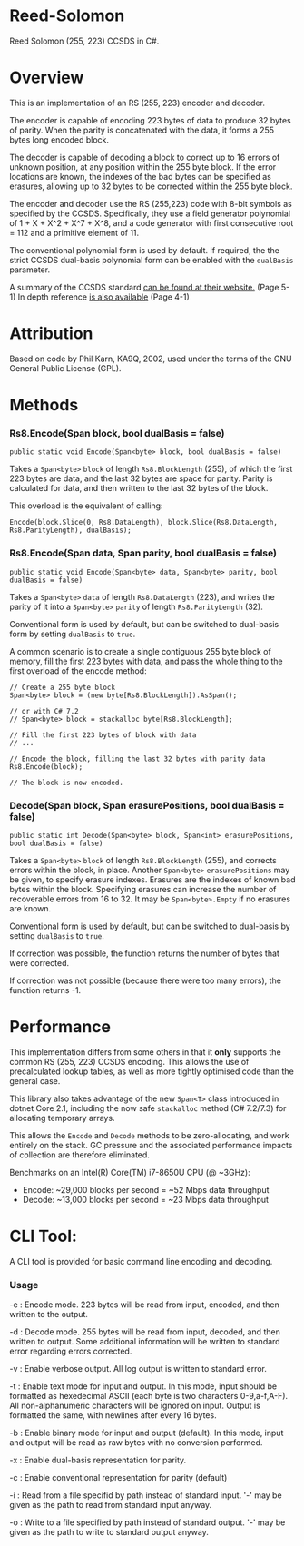 # Reed-Solomon
Reed Solomon (255, 223) CCSDS in C#.

# Overview
This is an implementation of an RS (255, 223) encoder and decoder.

The encoder is capable of encoding 223 bytes of data to produce 32 bytes of parity.
When the parity is concatenated with the data, it forms a 255 bytes long encoded block.

The decoder is capable of decoding a block to correct up to 16 errors of unknown position, at any position within the 255 byte block.
If the error locations are known, the indexes of the bad bytes can be specified as erasures,
allowing up to 32 bytes to be corrected within the 255 byte block.

The encoder and decoder use the RS (255,223) code with 8-bit symbols as specified by the CCSDS.
Specifically, they use a field generator polynomial of 1 + X + X^2 + X^7 + X^8,
and a code generator with first consecutive root = 112 and a primitive element of 11.

The conventional polynomial form is used by default. If required, the the strict CCSDS dual-basis polynomial form can be
enabled with the `dualBasis` parameter.

A summary of the CCSDS standard [can be found at their website.](https://public.ccsds.org/pubs/130x1g2.pdf) (Page 5-1)
In depth reference [is also available](https://public.ccsds.org/Pubs/131x0b3e1.pdf) (Page 4-1)

# Attribution
Based on code by Phil Karn, KA9Q, 2002, used under the terms of the GNU General Public License (GPL).

# Methods

### Rs8.Encode(Span<byte> block, bool dualBasis = false)
`public static void Encode(Span<byte> block, bool dualBasis = false)`
  
Takes a `Span<byte>` `block` of length `Rs8.BlockLength` (255), of which the first 223 bytes are data, and the last 32 bytes are space for parity. Parity is calculated for data, and then written to the last 32 bytes of the block.

This overload is the equivalent of calling:

`Encode(block.Slice(0, Rs8.DataLength), block.Slice(Rs8.DataLength, Rs8.ParityLength), dualBasis);`

### Rs8.Encode(Span<byte> data, Span<byte> parity, bool dualBasis = false)
`public static void Encode(Span<byte> data, Span<byte> parity, bool dualBasis = false)`

Takes a `Span<byte>` `data` of length `Rs8.DataLength` (223), and writes the parity of it into a `Span<byte>` `parity` of length `Rs8.ParityLength` (32).

Conventional form is used by default, but can be switched to dual-basis form by setting `dualBasis` to `true`.

A common scenario is to create a single contiguous 255 byte block of memory, fill the first 223 bytes with data, and pass the whole thing to the first overload of the encode method:

```
// Create a 255 byte block
Span<byte> block = (new byte[Rs8.BlockLength]).AsSpan();

// or with C# 7.2
// Span<byte> block = stackalloc byte[Rs8.BlockLength];

// Fill the first 223 bytes of block with data
// ...

// Encode the block, filling the last 32 bytes with parity data
Rs8.Encode(block);

// The block is now encoded.
```

### Decode(Span<byte> block, Span<int> erasurePositions, bool dualBasis = false)
`public static int Decode(Span<byte> block, Span<int> erasurePositions, bool dualBasis = false)`

Takes a `Span<byte>` `block` of length `Rs8.BlockLength` (255), and corrects errors within the block, in place.
Another `Span<byte>` `erasurePositions` may be given, to specify erasure indexes. Erasures are the indexes of known bad bytes within the block.
Specifying erasures can increase the number of recoverable errors from 16 to 32. It may be `Span<byte>.Empty` if no erasures are known.

Conventional form is used by default, but can be switched to dual-basis by setting `dualBasis` to `true`.

If correction was possible, the function returns the number of bytes that were corrected.

If correction was not possible (because there were too many errors), the function returns -1.

# Performance
This implementation differs from some others in that it **only** supports the common RS (255, 223) CCSDS encoding.
This allows the use of precalculated lookup tables, as well as more tightly optimised code than the general case.

This library also takes advantage of the new `Span<T>` class introduced in dotnet Core 2.1,
including the now safe `stackalloc` method (C# 7.2/7.3) for allocating temporary arrays.

This allows the `Encode` and `Decode` methods to be zero-allocating, and work entirely on the stack. GC pressure and the associated performance impacts of collection are therefore eliminated.

Benchmarks on an Intel(R) Core(TM) i7-8650U CPU (@ ~3GHz):

* Encode: ~29,000 blocks per second = ~52 Mbps data throughput
* Decode: ~13,000 blocks per second = ~23 Mbps data throughput

# CLI Tool:

A CLI tool is provided for basic command line encoding and decoding.

### Usage

-e : Encode mode. 223 bytes will be read from input, encoded, and then written to the output.

-d : Decode mode. 255 bytes will be read from input, decoded, and then written to output. Some additional information will be written to standard error regarding errors corrected.

-v : Enable verbose output. All log output is written to standard error.

-t : Enable text mode for input and output. In this mode, input should be formatted as hexedecimal ASCII (each byte is two characters 0-9,a-f,A-F). All non-alphanumeric characters will be ignored on input. Output is formatted the same, with newlines after every 16 bytes.

-b : Enable binary mode for input and output (default). In this mode, input and output will be read as raw bytes with no conversion performed.

-x : Enable dual-basis representation for parity.

-c : Enable conventional representation for parity (default)

-i <path> : Read from a file specifid by path instead of standard input. '-' may be given as the path to read from standard input anyway.
  
-o <path> : Write to a file specified by path instead of standard output. '-' may be given as the path to write to standard output anyway.
